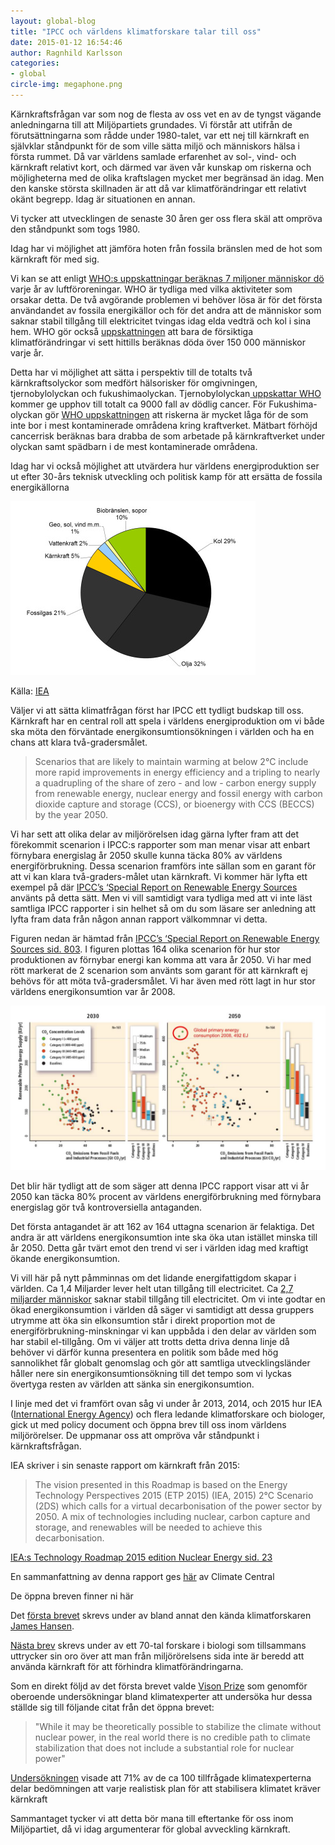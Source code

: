 ```yaml
---
layout: global-blog
title: "IPCC och världens klimatforskare talar till oss"
date: 2015-01-12 16:54:46
author: Ragnhild Karlsson
categories:
- global
circle-img: megaphone.png
---
```


Kärnkraftsfrågan var som nog de flesta av oss vet en av de tyngst vägande anledningarna till att Miljöpartiets grundades. Vi förstår att utifrån de förutsättningarna som rådde under 1980-talet, var ett nej till kärnkraft en självklar ståndpunkt för de som ville sätta miljö och människors hälsa i första rummet. Då var världens samlade erfarenhet av sol-, vind- och kärnkraft relativt kort, och därmed var även vår kunskap om riskerna och möjligheterna med de olika kraftslagen mycket mer begränsad än idag. Men den kanske största skillnaden är att då var klimatförändringar ett relativt okänt begrepp. Idag är situationen en annan.

Vi tycker att utvecklingen de senaste 30 åren ger oss flera skäl att ompröva den ståndpunkt som togs 1980. 

Idag har vi möjlighet att jämföra hoten från fossila bränslen med de hot som kärnkraft för med sig. 

Vi kan se att enligt <a href="http://www.who.int/mediacentre/news/releases/2014/air-pollution/en/" target="_blanc">WHO:s uppskattningar beräknas 7 miljoner människor dö</a> varje år av luftföroreningar. WHO är tydliga med vilka aktiviteter som orsakar detta. De två avgörande problemen vi behöver lösa är för det första användandet av fossila energikällor och för det andra att de människor som saknar stabil tillgång till elektricitet tvingas idag elda vedträ och kol i sina hem. WHO gör också <a href="http://www.who.int/heli/risks/climate/climatechange/en/" target="_blanc">uppskattningen</a> att bara de försiktiga klimatförändringar vi sett hittills beräknas döda över 150 000 människor varje år. 

Detta har vi möjlighet att sätta i perspektiv till de totalts två kärnkraftsolyckor som medfört hälsorisker för omgivningen, tjernobylolyckan och fukushimaolyckan. Tjernobylolyckan<a href="http://www.who.int/ionizing_radiation/chernobyl/backgrounder/en/"> uppskattar WHO</a> kommer ge upphov till totalt ca 9000 fall av dödlig cancer. För Fukushima-olyckan gör <a href="www.who.int/mediacentre/news/releases/2013/fukushima_report_20130228/en/">WHO uppskattningen</a> att riskerna är mycket låga för de som inte bor i mest kontaminerade områdena kring kraftverket. Mätbart förhöjd cancerrisk beräknas bara drabba de som arbetade på kärnkraftverket under olyckan samt spädbarn i de mest kontaminerade områdena.

Idag har vi också möjlighet att utvärdera hur världens energiproduktion ser ut efter 30-års teknisk utveckling och politisk kamp för att ersätta de fossila energikällorna
<div>
<img class="img-responsive blog-img" src= "/assets/img/global/world-energi.jpg">
<p class="img-text">Källa: <a href="http://www.iea.org/statistics/statisticssearch/report/?country=WORLD&product=balances&year=2011">IEA</a><p>
</div>

Väljer vi att sätta klimatfrågan först har IPCC ett tydligt budskap till oss. Kärnkraft har en central roll att spela i världens energiproduktion om vi både ska möta den förväntade energikonsumtionsökningen i världen och ha en chans att klara två-gradersmålet.
<blockquote>
Scenarios that are likely to maintain warming at below 2°C include more rapid improvements in energy efficiency and a tripling to nearly a quadrupling of the share of zero - and low - carbon energy supply from renewable energy,
nuclear energy and fossil energy with carbon dioxide capture and storage (CCS), or bioenergy with CCS (BECCS) by the year 2050.
</blockquote>

<p>Vi har sett att olika delar av miljörörelsen idag gärna lyfter fram att det förekommit scenarion i IPCC:s rapporter som man menar visar att enbart förnybara energislag år 2050 skulle kunna täcka 80% av världens energiförbrukning. Dessa scenarion framförs inte sällan som en garant för att vi kan klara två-graders-målet utan kärnkraft. Vi kommer här lyfta ett exempel på där <a href="/assets/files/SRREN_fullReport.pdf">IPCC’s ‘Special Report on Renewable Energy Sources</a> använts på detta sätt. Men vi vill samtidigt vara tydliga med att vi inte läst samtliga IPCC rapporter i sin helhet så om du som läsare ser anledning att lyfta fram data från någon annan rapport välkommnar vi detta.</p>
<p>Figuren nedan är hämtad från  <a href="/assets/files/SRREN_fullReport.pdf">IPCC’s ‘Special Report on Renewable Energy Sources sid. 803</a>. I figuren plottas 164 olika scenarion för hur stor produktionen av förnybar energi kan komma att vara år 2050. Vi har med rött markerat de 2 scenarion som använts som garant för att kärnkraft ej behövs för att möta två-gradersmålet. Vi har även med rött lagt in hur stor världens energikonsumtion var år 2008.</p>
<img class="img-responsive blog-img" src= "/assets/img/global/164_scenarios_IPCC.jpg">

<p>Det blir här tydligt att de som säger att denna IPCC rapport visar att vi år 2050 kan täcka 80% procent av världens energiförbrukning med förnybara energislag gör två kontroversiella antaganden.</p>

<p>Det första antagandet är att 162 av 164 uttagna scenarion är felaktiga. Det andra är att världens energikonsumtion inte ska öka utan istället minska till år 2050. Detta går tvärt emot den trend vi ser i världen idag med kraftigt ökande energikonsumtion. 

<p>Vi vill här på nytt påmminnas om det lidande energifattigdom skapar i världen. Ca 1,4 Miljarder lever helt utan tillgång till electricitet. Ca <a href="http://www.worldenergyoutlook.org/resources/energydevelopment/energyaccessdatabase/#d.en.8609">2,7 miljarder människor</a> saknar stabil tillgång till electricitet. Om vi inte godtar en ökad energikonsumtion i världen då säger vi samtidigt att dessa gruppers utrymme att öka sin elkonsumtion står i direkt proportion mot de energiförbrukning-minskningar vi kan uppbåda i den delar av världen som har stabil el-tillgång. Om vi väljer att trotts detta driva denna linje då behöver vi därför kunna presentera en politik som både med hög sannolikhet får globalt genomslag och gör att samtliga utvecklingsländer håller nere sin energikonsumtionsökning till det tempo som vi lyckas övertyga resten av världen att sänka sin energikonsumtion.</p>

<p>I linje med det vi framfört ovan såg vi under år 2013, 2014, och 2015 hur IEA (<a href="http://www.iea.org/aboutus/" target="-blanc">International Energy Agency</a>) och flera ledande klimatforskare och biologer, gick ut med policy document och öppna brev till oss inom världens miljörörelser. De uppmanar oss att ompröva vår ståndpunkt i kärnkraftsfrågan.</p>

<p>IEA skriver i sin senaste rapport om kärnkraft från 2015:</p>
<blockquote>The vision presented in this Roadmap is based on the Energy Technology Perspectives 2015 (ETP 2015) (IEA, 2015) 2°C Scenario (2DS) which calls for a virtual decarbonisation of the power sector by 2050. A mix of technologies including nuclear, carbon capture and storage, and renewables will be needed to achieve this decarbonisation. </blockquote>
<p class="img-text"><a href="http://www.iea.org/statistics/statisticssearch/report/?country=WORLD&product=balances&year=2011">IEA:s Technology Roadmap 2015 edition Nuclear Energy sid. 23</a><p>
<p>En sammanfattning av denna rapport ges <a href="http://www.climatecentral.org/news/nuclear-power-needs-to-double-to-meet-warming-goal-18610" target="_blanc">här</a> av Climate Central</p>

<p>De öppna breven finner ni här</p>

<p>Det <a href="http://edition.cnn.com/2013/11/03/world/nuclear-energy-climate-change-scientists-letter/index.html
" target="_blanc">första brevet</a> skrevs under av bland annat den kända klimatforskaren <a href="http://en.wikipedia.org/wiki/James_Hansen" target="_blanc
">James Hansen</a>.</p>

<p><a href="http://bravenewclimate.com/2014/12/15/an-open-letter-to-environmentalists-on-nuclear-energy/" target="_blanc">Nästa brev</a> skrevs under av ett 70-tal forskare i biologi som tillsammans uttrycker sin oro över att man från miljörörelsens sida inte är beredd att använda kärnkraft för att förhindra klimatförändringarna.</p>

<p>Som en direkt följd av det första brevet valde <a href="http://poll.visionprize.com/" target="_blanc">Vison Prize</a> som genomför oberoende undersökningar bland klimatexperter att undersöka hur dessa ställde sig till följande citat från det öppna brevet:</p>

<blockquote>"While it may be theoretically possible to stabilize the climate without nuclear power, in the real world there is no credible path to climate stabilization that does not include a substantial role for nuclear power"</blockquote>

<p><a href="http://poll.visionprize.com/#nuclear-power-is-a-critical-part-of-a-solution" target="_blanc">Undersökningen</a> visade att 71% av de ca 100 tillfrågade klimatexperterna delar bedömningen att varje realistisk plan för att stabilisera klimatet kräver kärnkraft</p>

<p>Sammantaget tycker vi att detta bör mana till eftertanke för oss inom Miljöpartiet, då vi idag argumenterar för global avveckling kärnkraft.</p>